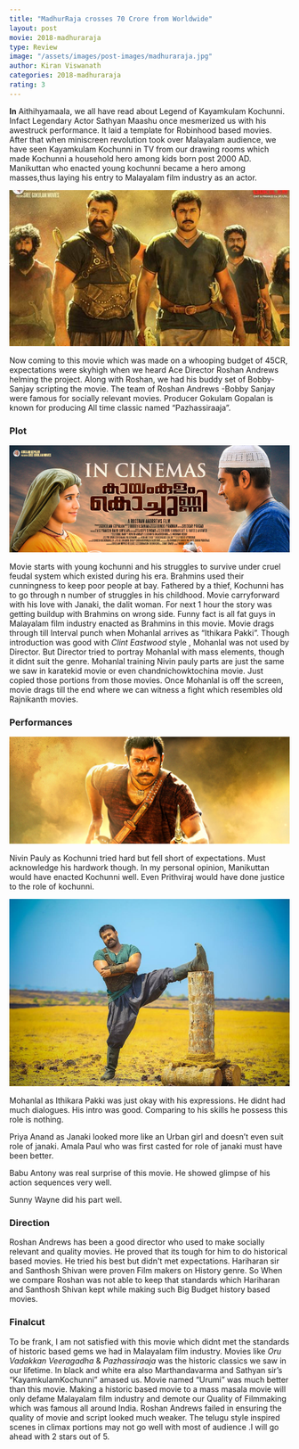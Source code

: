 ```yaml
---
title: "MadhurRaja crosses 70 Crore from Worldwide"
layout: post
movie: 2018-madhuraraja
type: Review
image: "/assets/images/post-images/madhuraraja.jpg"
author: Kiran Viswanath
categories: 2018-madhuraraja
rating: 3
---
```


**In** Aithihyamaala, we all have read about Legend of Kayamkulam Kochunni. Infact Legendary Actor Sathyan Maashu once mesmerized us with his awestruck performance.  It laid a template for Robinhood based movies.  After that when miniscreen revolution took over Malayalam audience, we have seen  Kayamkulam Kochunni in TV from our drawing rooms which made Kochunni a household hero among kids born post 2000 AD. Manikuttan who enacted young kochunni became a hero among masses,thus laying his entry to Malayalam film industry as an actor.  

![Kochinni all actor banner](/assets/images/post-images/kochunni/kochunni-05.jpg)

Now coming to this movie which was made on a whooping budget of 45CR, expectations were skyhigh when we heard Ace Director Roshan Andrews helming the project.  Along with Roshan, we had his buddy set of Bobby-Sanjay scripting the movie.  The team of Roshan Andrews -Bobby Sanjay were famous for socially relevant movies.  Producer Gokulam Gopalan is known for producing All time classic named “Pazhassiraaja”. 

### Plot   

![Youn kochunni banner](/assets/images/post-images/kochunni/kochunni-01.jpg)

Movie starts with young kochunni and his struggles to survive under cruel feudal system which existed during his era. Brahmins used their cunningness to keep poor people at bay. Fathered by a thief, Kochunni has to go through n number of struggles in his childhood. Movie carryforward with his love with Janaki, the dalit woman. For next 1 hour the story was getting buildup with Brahmins on wrong side.  Funny fact is all fat guys in Malayalam film industry enacted as Brahmins in this movie. Movie drags through till Interval punch when Mohanlal arrives as “Ithikara Pakki”. Though introduction was good with *Clint Eastwood* style , Mohanlal was not used by Director. But Director tried to portray Mohanlal with mass elements, though it didnt suit the genre.  Mohanlal training Nivin pauly parts are just the same we saw in karatekid movie or even chandnichowktochina movie. Just copied those portions from those movies. Once Mohanlal is off the screen, movie drags till the end where we can witness a fight which resembles old Rajnikanth movies.  

### Performances

![Nivin Pauli as Kochunni](/assets/images/post-images/kochunni/kochunni-02.jpg)

Nivin Pauly as Kochunni tried hard but fell short of expectations. Must acknowledge his hardwork though. In my personal opinion, Manikuttan would have enacted Kochunni well. Even Prithviraj would have done justice to the role of kochunni.

![Mohanlal as Ithikara Pakki](/assets/images/post-images/kochunni/kochunni-03.jpg)

Mohanlal as Ithikara Pakki was just okay with his expressions. He didnt had much dialogues. His intro was good. Comparing to his skills he possess this role is nothing.

Priya Anand as Janaki looked more like an Urban girl and doesn’t even suit role of janaki. Amala Paul who was first casted for role of janaki must have been better.

Babu Antony was real surprise of this movie. He showed glimpse of his action sequences very well. 

Sunny Wayne did his part well. 

### Direction
Roshan Andrews has been a good director who used to make socially relevant and quality movies. He proved that its tough for him to do historical based movies. He tried his best but didn't met expectations. Hariharan sir and Santhosh Shivan were proven Film makers on History genre. So When we compare Roshan was not able to keep that standards which Hariharan and Santhosh Shivan kept while making such 
Big Budget history based movies.

### Finalcut

To be frank, I am not satisfied with this movie which didnt met the standards of historic based gems we had in Malayalam film industry.  Movies like *Oru Vadakkan Veeragadha* & *Pazhassiraaja* was the historic classics we saw in our lifetime. In black and white era  also Marthandavarma and Sathyan sir’s “KayamkulamKochunni” amased us. Movie named “Urumi” was much better than this movie.  Making a historic based movie to a mass masala movie will only defame Malayalam film industry and demote our Quality of Filmmaking which was famous all around India.  Roshan Andrews failed in ensuring the quality of movie  and script looked much weaker. The telugu style inspired scenes in climax portions may not go well with most of audience .I will go ahead with 2 stars out of 5. 
